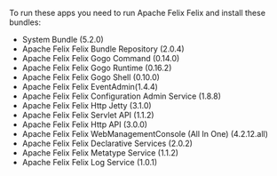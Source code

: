 To run these apps you need to run Apache Felix Felix and install these bundles:

- System Bundle (5.2.0)
- Apache Felix Felix Bundle Repository (2.0.4)
- Apache Felix Felix Gogo Command (0.14.0)
- Apache Felix Felix Gogo Runtime (0.16.2)
- Apache Felix Felix Gogo Shell (0.10.0)
- Apache Felix Felix EventAdmin(1.4.4)
- Apache Felix Felix Configuration Admin Service (1.8.8)
- Apache Felix Felix Http Jetty (3.1.0)
- Apache Felix Felix Servlet API (1.1.2)
- Apache Felix Felix Http API (3.0.0)
- Apache Felix Felix WebManagementConsole (All In One) (4.2.12.all)
- Apache Felix Felix Declarative Services (2.0.2)
- Apache Felix Felix Metatype Service (1.1.2)
- Apache Felix Felix Log Service (1.0.1)
